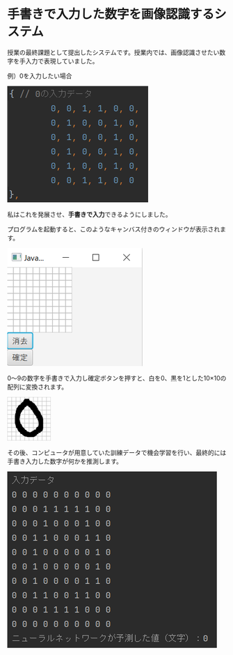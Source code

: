 # 手書きで入力した数字を画像認識するシステム

授業の最終課題として提出したシステムです。授業内では、画像認識させたい数字を手入力で表現していました。

例）0を入力したい場合

![0を入力したい場合](入力例.png)

私はこれを発展させ、**手書きで入力**できるようにしました。

プログラムを起動すると、このようなキャンバス付きのウィンドウが表示されます。

![ウィンドウ](ウィンドウ.png)

0～9の数字を手書きで入力し確定ボタンを押すと、白を0、黒を1とした10×10の配列に変換されます。

![数字](test.png)

その後、コンピュータが用意していた訓練データで機会学習を行い、最終的には手書き入力した数字が何かを推測します。

![推論結果](推論結果.png)
